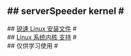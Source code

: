 #\#  serverSpeeder kernel  \#                           
-----------------------------                         
       
#\#  [锐速 Linux 安装文件](https://github.com/0oVicero0/serverSpeeder_kernel/raw/master/apxfiles.tar.gz)  \#       
#\#  [Linux 系统内核 支持](https://github.com/0oVicero0/serverSpeeder_kernel/blob/master/SystemList.md)  \#     
#\#      仅供学习使用      \#        

